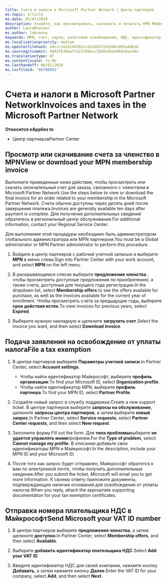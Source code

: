 ```yaml
---
title: Счета и налоги в Microsoft Partner Network | Центр партнеров
ms.topic: article
ms.date: 05/07/2019
description: Узнайте, как просматривать, скачивать и печатать MPN Membership ивоице, а также файл для налогового освобождения и отсылать корпорации Майкрософт ИДЕНТИФИКАЦИОНный номер НДС.
author: LauraBrenner
ms.author: labrenne
keywords: MPN, счет, карты, налоговый освобождения, НДС, идентификатор НДС
ms.localizationpriority: medium
ms.openlocfilehash: a9ccc3a2e26d362ccd1a10372d160bc801addb3b
ms.sourcegitcommit: 9d01fb30eafc523784ecc3568c05da9bbe9a1e8c
ms.translationtype: HT
ms.contentlocale: ru-RU
ms.lasthandoff: 08/01/2019
ms.locfileid: "68708891"
---
```

# <a name="invoices-and-taxes-in-the-microsoft-partner-network"></a><span data-ttu-id="85f95-104">Счета и налоги в Microsoft Partner Network</span><span class="sxs-lookup"><span data-stu-id="85f95-104">Invoices and taxes in the Microsoft Partner Network</span></span>

<span data-ttu-id="85f95-105">**Относится к**</span><span class="sxs-lookup"><span data-stu-id="85f95-105">**Applies to**</span></span>

-  <span data-ttu-id="85f95-106">Центр партнеров</span><span class="sxs-lookup"><span data-stu-id="85f95-106">Partner Center</span></span>

## <a name="view-or-download-your-mpn-membership-invoice"></a><span data-ttu-id="85f95-107">Просмотр или скачивание счета за членство в MPN</span><span class="sxs-lookup"><span data-stu-id="85f95-107">View or download your MPN membership invoice</span></span>

<span data-ttu-id="85f95-108">Выполните приведенные ниже действия, чтобы просмотреть или скачать окончательный счет для заказа, связанного с членством в Microsoft Partner Network.</span><span class="sxs-lookup"><span data-stu-id="85f95-108">Use the steps below to view or download the final invoice for an order related to your membership in the Microsoft Partner Network.</span></span> <span data-ttu-id="85f95-109">Счета обычно доступны через десять дней после завершения платежа.</span><span class="sxs-lookup"><span data-stu-id="85f95-109">Invoices are generally available ten days after payment is complete.</span></span> <span data-ttu-id="85f95-110">Для получения дополнительных сведений обратитесь в региональный центр обслуживания.</span><span class="sxs-lookup"><span data-stu-id="85f95-110">For additional information, contact your Regional Service Center.</span></span>  

<span data-ttu-id="85f95-111">Для выполнения этой процедуры необходимо быть администратором глобального администратора или MPN партнером.</span><span class="sxs-lookup"><span data-stu-id="85f95-111">You must be a Global administrator or MPN Partner administrator to perform this procedure.</span></span> 

1.  <span data-ttu-id="85f95-112">Войдите в центр партнеров с рабочей учетной записью и выберите **MPN** в меню слева.</span><span class="sxs-lookup"><span data-stu-id="85f95-112">Sign into Partner Center with your work account, and select **MPN** on the left menu.</span></span>

4.  <span data-ttu-id="85f95-113">В раскрывающемся списке выберите **предложения членства** , чтобы просмотреть доступные предложения по приобретению, а также счета, доступные для текущего года регистрации.</span><span class="sxs-lookup"><span data-stu-id="85f95-113">In the dropdown list, select **Membership offers** to see the offers available for purchase, as well as the invoices available for the current year of enrollment.</span></span> <span data-ttu-id="85f95-114">Чтобы просмотреть счета за предыдущие годы, выберите **срок действия истек**.</span><span class="sxs-lookup"><span data-stu-id="85f95-114">To view invoices for previous years, select **Expired**.</span></span>

6.  <span data-ttu-id="85f95-115">Выберите нужную накладную и щелкните **загрузить счет**.</span><span class="sxs-lookup"><span data-stu-id="85f95-115">Select the invoice you want, and then select **Download invoice**.</span></span> 

## <a name="file-a-tax-exemption"></a><span data-ttu-id="85f95-116">Подача заявления на освобождение от уплаты налога</span><span class="sxs-lookup"><span data-stu-id="85f95-116">File a tax exemption</span></span>

1.  <span data-ttu-id="85f95-117">В центре партнеров выберите **Параметры учетной записи**.</span><span class="sxs-lookup"><span data-stu-id="85f95-117">In Partner Center, select **Account settings**.</span></span>
    -   <span data-ttu-id="85f95-118">Чтобы найти идентификатор Майкрософт, выберите **профиль организации**.</span><span class="sxs-lookup"><span data-stu-id="85f95-118">To find your Microsoft ID, select **Organization profile**.</span></span>
    -   <span data-ttu-id="85f95-119">Чтобы найти идентификатор MPN, выберите **профиль партнера**.</span><span class="sxs-lookup"><span data-stu-id="85f95-119">To find your MPN ID, select **Partner Profile**.</span></span>

2.  <span data-ttu-id="85f95-120">Создайте новый запрос в службу поддержки.</span><span class="sxs-lookup"><span data-stu-id="85f95-120">Create a new support ticket.</span></span> <span data-ttu-id="85f95-121">В центре партнеров выберите **запросы на обслуживание**, щелкните **запросы центра партнеров**, а затем выберите **новый запрос**.</span><span class="sxs-lookup"><span data-stu-id="85f95-121">In Partner Center, select **Service requests**, select **Partner Center requests**, and then select **New request**.</span></span>

3.  <span data-ttu-id="85f95-122">Заполните форму.</span><span class="sxs-lookup"><span data-stu-id="85f95-122">Fill out the form.</span></span> <span data-ttu-id="85f95-123">Для **типа проблемы**выберите **не удается управлять моим**профилем.</span><span class="sxs-lookup"><span data-stu-id="85f95-123">For the **Type of problem**, select **Cannot manage my profile**.</span></span> <span data-ttu-id="85f95-124">В описании добавьте свои идентификаторы MPN и Майкрософт.</span><span class="sxs-lookup"><span data-stu-id="85f95-124">In the description, include your MPN ID and your Microsoft ID.</span></span>

4.  <span data-ttu-id="85f95-125">После того как запрос будет отправлен, Майкрософт обратится к вам по электронной почте, чтобы получить дополнительные сведения.</span><span class="sxs-lookup"><span data-stu-id="85f95-125">After you submit the ticket, Microsoft will email you to get more information.</span></span> <span data-ttu-id="85f95-126">К своему ответу приложите документы, подтверждающие наличие оснований для освобождения от уплаты налогов.</span><span class="sxs-lookup"><span data-stu-id="85f95-126">When you reply, attach the appropriate supporting documentation for your tax exemption certificates.</span></span>

## <a name="send-microsoft-your-vat-id-number"></a><span data-ttu-id="85f95-127">Отправка номера плательщика НДС в Майкрософт</span><span class="sxs-lookup"><span data-stu-id="85f95-127">Send Microsoft your VAT ID number</span></span>
1.  <span data-ttu-id="85f95-128">В центре партнеров выберите **предложения членства**, а затем щелкните **доступно**.</span><span class="sxs-lookup"><span data-stu-id="85f95-128">In Partner Center, select **Membership offers**, and then select **Available**.</span></span> 

2.  <span data-ttu-id="85f95-129">Выберите **добавить идентификатор плательщика НДС**.</span><span class="sxs-lookup"><span data-stu-id="85f95-129">Select **Add your VAT ID**.</span></span> 

3.  <span data-ttu-id="85f95-130">Введите идентификатор НДС для своей компании, нажмите кнопку **Добавить**, а затем нажмите кнопку **Далее**.</span><span class="sxs-lookup"><span data-stu-id="85f95-130">Enter the VAT ID for your company, select **Add**, and then select **Next**.</span></span> 

